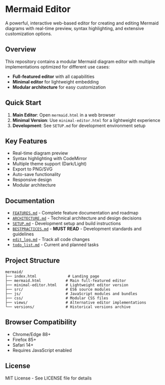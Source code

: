 # Mermaid Editor

A powerful, interactive web-based editor for creating and editing Mermaid diagrams with real-time preview, syntax highlighting, and extensive customization options.

## Overview

This repository contains a modular Mermaid diagram editor with multiple implementations optimized for different use cases:

- **Full-featured editor** with all capabilities
- **Minimal editor** for lightweight embedding
- **Modular architecture** for easy customization

## Quick Start

1. **Main Editor**: Open `mermaid.html` in a web browser
2. **Minimal Version**: Use `minimal-editor.html` for a lightweight experience
3. **Development**: See `SETUP.md` for development environment setup

## Key Features

- Real-time diagram preview
- Syntax highlighting with CodeMirror
- Multiple theme support (Dark/Light)
- Export to PNG/SVG
- Auto-save functionality
- Responsive design
- Modular architecture

## Documentation

- [`FEATURES.md`](FEATURES.md) - Complete feature documentation and roadmap
- [`ARCHITECTURE.md`](ARCHITECTURE.md) - Technical architecture and design decisions
- [`SETUP.md`](SETUP.md) - Development setup and build instructions
- [`BESTPRACTICES.md`](BESTPRACTICES.md) - **MUST READ** - Development standards and guidelines
- [`edit_log.md`](edit_log.md) - Track all code changes
- [`todo_list.md`](todo_list.md) - Current and planned tasks

## Project Structure

```
mermaid/
├── index.html              # Landing page
├── mermaid.html           # Main full-featured editor
├── minimal-editor.html    # Lightweight editor version
├── src/                   # ES6 source modules
├── js/                    # JavaScript modules and bundles
├── css/                   # Modular CSS files
├── views/                 # Alternative editor implementations
└── versions/              # Historical versions archive
```

## Browser Compatibility

- Chrome/Edge 88+
- Firefox 85+
- Safari 14+
- Requires JavaScript enabled

## License

MIT License - See LICENSE file for details